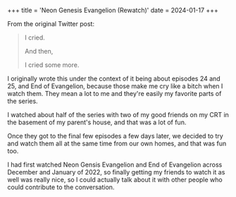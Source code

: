 +++
title = 'Neon Genesis Evangelion (Rewatch)'
date = 2024-01-17
+++

From the original Twitter post:

> I cried.
>
> And then, 
>
> I cried some more.

I originally wrote this under the context of it being about episodes 24 and 25, and End of Evangelion, because those make me cry like a bitch when I watch them. They mean a lot to me and they're easily my favorite parts of the series.

I watched about half of the series with two of my good friends on my CRT in the basement of my parent's house, and that was a lot of fun.

Once they got to the final few episodes a few days later, we decided to try and watch them all at the same time from our own homes, and that was fun too.

I had first watched Neon Gensis Evangelion and End of Evangelion across December and January of 2022, so finally getting my friends to watch it as well was really nice, so I could actually talk about it with other people who could contribute to the conversation.